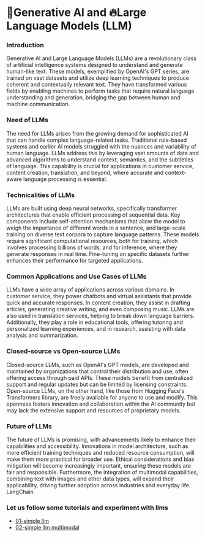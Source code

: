 # 🚀Generative AI and 🔥Large Language Models (LLM)

### Introduction

Generative AI and Large Language Models (LLMs) are a revolutionary class of artificial intelligence systems designed to understand and generate human-like text. These models, exemplified by OpenAI's GPT series, are trained on vast datasets and utilize deep learning techniques to produce coherent and contextually relevant text. They have transformed various fields by enabling machines to perform tasks that require natural language understanding and generation, bridging the gap between human and machine communication.

### Need of LLMs

The need for LLMs arises from the growing demand for sophisticated AI that can handle complex language-related tasks. Traditional rule-based systems and earlier AI models struggled with the nuances and variability of human language. LLMs address this by leveraging vast amounts of data and advanced algorithms to understand context, semantics, and the subtleties of language. This capability is crucial for applications in customer service, content creation, translation, and beyond, where accurate and context-aware language processing is essential.

### Technicalities of LLMs

LLMs are built using deep neural networks, specifically transformer architectures that enable efficient processing of sequential data. Key components include self-attention mechanisms that allow the model to weigh the importance of different words in a sentence, and large-scale training on diverse text corpora to capture language patterns. These models require significant computational resources, both for training, which involves processing billions of words, and for inference, where they generate responses in real time. Fine-tuning on specific datasets further enhances their performance for targeted applications.

### Common Applications and Use Cases of LLMs

LLMs have a wide array of applications across various domains. In customer service, they power chatbots and virtual assistants that provide quick and accurate responses. In content creation, they assist in drafting articles, generating creative writing, and even composing music. LLMs are also used in translation services, helping to break down language barriers. Additionally, they play a role in educational tools, offering tutoring and personalized learning experiences, and in research, assisting with data analysis and summarization.

### Closed-source vs Open-source LLMs

Closed-source LLMs, such as OpenAI's GPT models, are developed and maintained by organizations that control their distribution and use, often offering access through paid APIs. These models benefit from centralized support and regular updates but can be limited by licensing constraints. Open-source LLMs, on the other hand, like those from Hugging Face's Transformers library, are freely available for anyone to use and modify. This openness fosters innovation and collaboration within the AI community but may lack the extensive support and resources of proprietary models.

### Future of LLMs

The future of LLMs is promising, with advancements likely to enhance their capabilities and accessibility. Innovations in model architecture, such as more efficient training techniques and reduced resource consumption, will make them more practical for broader use. Ethical considerations and bias mitigation will become increasingly important, ensuring these models are fair and responsible. Furthermore, the integration of multimodal capabilities, combining text with images and other data types, will expand their applicability, driving further adoption across industries and everyday life.
LangChain

### Let us follow some tutorials and experiment with llms
- [01-simple llm](https://github.com/rahulbakshee/llm/blob/main/01-simple-llm.ipynb)
- [02-simple llm multimodal]()
